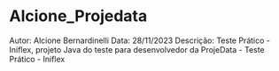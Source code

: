 # Alcione_Projedata
Autor: Alcione Bernardinelli
Data: 28/11/2023
Descrição: Teste Prático - Iniflex, projeto Java do teste para desenvolvedor da ProjeData - Teste Prático - Iniflex
